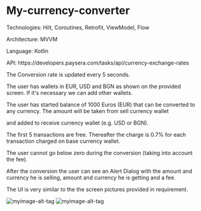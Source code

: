# My-currency-converter
<p>Technologies: Hilt, Coroutines, Retrofit, ViewModel, Flow</p>
<p>Architecture: MVVM</p>
<p>Language: Kotlin</p>
<p>API: https://developers.paysera.com/tasks/api/currency-exchange-rates</p>
<p>The Conversion rate is updated every 5 seconds.</p>
<p>The user has wallets in EUR, USD and BGN as shown on the provided screen. If it's necessary we can add other wallets.</p>
<p>The user has started balance of 1000 Euros (EUR) that can be converted to any currency. The amount will be taken from sell currency wallet</p>
<p>and added to receive currency wallet (e.g. USD or BGN).</p>
<p>The first 5 transactions are free. Thereafter the charge is 0.7% for each transaction charged on base currency wallet.</p>
<p>The user cannot go below zero during the conversion (taking into account the fee).</p>
<p>After the conversion the user can see an Alert Dialog with the amount and currency he is selling, amount and currency he is getting and a fee.</p>
<p>The UI is very similar to the the screen pictures provided in requirement.</p>


![myimage-alt-tag](https://i.imgur.com/ndvSUdj.png)
![myimage-alt-tag](https://imgur.com/JVNKFMn.png)

